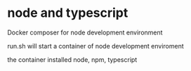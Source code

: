 # node and typescript

Docker composer for node development environment

run.sh will start a container of node development enviroment

the container installed node, npm, typescript